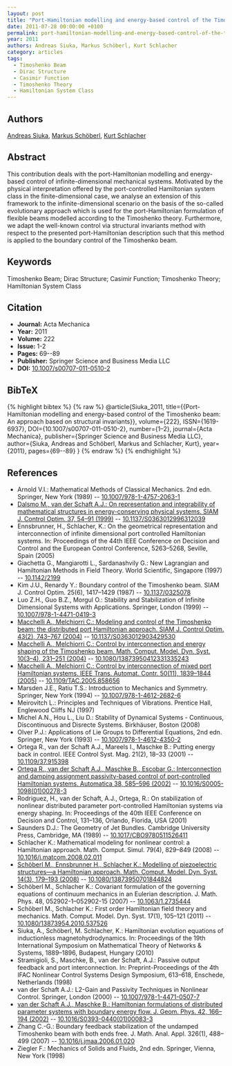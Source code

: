 ```yaml
---
layout: post
title: "Port-Hamiltonian modelling and energy-based control of the Timoshenko beam"
date: 2011-07-28 00:00:00 +0100
permalink: port-hamiltonian-modelling-and-energy-based-control-of-the-timoshenko-beam
year: 2011
authors: Andreas Siuka, Markus Schöberl, Kurt Schlacher
category: articles
tags:
  - Timoshenko Beam
  - Dirac Structure
  - Casimir Function
  - Timoshenko Theory
  - Hamiltonian System Class
---
```

 
## Authors
[Andreas Siuka](authors/andreas_siuka), [Markus Schöberl](authors/markus_schoberl), [Kurt Schlacher](authors/kurt_schlacher)
 
## Abstract
This contribution deals with the port-Hamiltonian modelling and energy-based control of infinite-dimensional mechanical systems. Motivated by the physical interpretation offered by the port-controlled Hamiltonian system class in the finite-dimensional case, we analyse an extension of this framework to the infinite-dimensional scenario on the basis of the so-called evolutionary approach which is used for the port-Hamiltonian formulation of flexible beams modelled according to the Timoshenko theory. Furthermore, we adapt the well-known control via structural invariants method with respect to the presented port-Hamiltonian description such that this method is applied to the boundary control of the Timoshenko beam.
 
## Keywords
Timoshenko Beam; Dirac Structure; Casimir Function; Timoshenko Theory; Hamiltonian System Class
 
## Citation
- **Journal:** Acta Mechanica
- **Year:** 2011
- **Volume:** 222
- **Issue:** 1-2
- **Pages:** 69--89
- **Publisher:** Springer Science and Business Media LLC
- **DOI:** [10.1007/s00707-011-0510-2](https://doi.org/10.1007/s00707-011-0510-2)
 
## BibTeX
{% highlight bibtex %}
{% raw %}
@article{Siuka_2011,
  title={{Port-Hamiltonian modelling and energy-based control of the Timoshenko beam: An approach based on structural invariants}},
  volume={222},
  ISSN={1619-6937},
  DOI={10.1007/s00707-011-0510-2},
  number={1–2},
  journal={Acta Mechanica},
  publisher={Springer Science and Business Media LLC},
  author={Siuka, Andreas and Schöberl, Markus and Schlacher, Kurt},
  year={2011},
  pages={69--89}
}
{% endraw %}
{% endhighlight %}
 
## References
- Arnold V.I.: Mathematical Methods of Classical Mechanics. 2nd edn. Springer, New York (1989) -- [10.1007/978-1-4757-2063-1](https://doi.org/10.1007/978-1-4757-2063-1)
- [Dalsmo M., van der Schaft A.J.: On representation and integrability of mathematical structures in energy-conserving physical systems. SIAM J. Control Optim. 37, 54–91 (1999)](on-representations-and-integrability-of-mathematical-structures-in-energy-conserving-physical-systems) -- [10.1137/S0363012996312039](https://doi.org/10.1137/S0363012996312039)
- Ennsbrunner, H., Schlacher, K.: On the geometrical representation and interconnection of infinite dimensional port controlled Hamiltonian systems. In: Proceedings of the 44th IEEE Conference on Decision and Control and the European Control Conference, 5263–5268, Seville, Spain (2005)
- Giachetta G., Mangiarotti L., Sardanashvily G.: New Lagrangian and Hamiltonian Methods in Field Theory. World Scientific, Singapore (1997) -- [10.1142/2199](https://doi.org/10.1142/2199)
- Kim J.U., Renardy Y.: Boundary control of the Timoshenko beam. SIAM J. Control Optim. 25(6), 1417–1429 (1987) -- [10.1137/0325078](https://doi.org/10.1137/0325078)
- Luo Z.H., Guo B.Z., Morgul O.: Stability and Stabilization of Infinite Dimensional Systems with Applications. Springer, London (1999) -- [10.1007/978-1-4471-0419-3](https://doi.org/10.1007/978-1-4471-0419-3)
- [Macchelli A., Melchiorri C.: Modeling and control of the Timoshenko beam: the distributed port Hamiltonian approach. SIAM J. Control Optim. 43(2), 743–767 (2004)](modeling-and-control-of-the-timoshenko-beam-the-distributed-port-hamiltonian-approach) -- [10.1137/S0363012903429530](https://doi.org/10.1137/S0363012903429530)
- [Macchelli A., Melchiorri C.: Control by interconnection and energy shaping of the Timoshenko beam. Math. Comput. Model. Dyn. Syst. 10(3–4), 231–251 (2004)](control-by-interconnection-and-energy-shaping-of-the-timoshenko-beam) -- [10.1080/13873950412331335243](https://doi.org/10.1080/13873950412331335243)
- [Macchelli A., Melchiorri C.: Control by interconnection of mixed port Hamiltonian systems. IEEE Trans. Automat. Contr. 50(11), 1839–1844 (2005)](control-by-interconnection-of-mixed-port-hamiltonian-systems) -- [10.1109/TAC.2005.858656](https://doi.org/10.1109/TAC.2005.858656)
- Marsden J.E., Ratiu T.S.: Introduction to Mechanics and Symmetry. Springer, New York (1994) -- [10.1007/978-1-4612-2682-6](https://doi.org/10.1007/978-1-4612-2682-6)
- Meirovitch L.: Principles and Techniques of Vibrations. Prentice Hall, Englewood Cliffs NJ (1997)
- Michel A.N., Hou L., Liu D.: Stability of Dynamical Systems - Continuous, Discontinuous and Disrecte Systems. Birkhäuser, Boston (2008)
- Olver P.J.: Applications of Lie Groups to Differential Equations, 2nd edn. Springer, New York (1993) -- [10.1007/978-1-4612-4350-2](https://doi.org/10.1007/978-1-4612-4350-2)
- Ortega R., van der Schaft A.J., Mareels I., Maschke B.: Putting energy back in control. IEEE Control Syst. Mag. 21(2), 18–33 (2001) -- [10.1109/37.915398](https://doi.org/10.1109/37.915398)
- [Ortega R., van der Schaft A.J., Maschke B., Escobar G.: Interconnection and damping assignment passivity-based control of port-controlled Hamiltonian systems. Automatica 38, 585–596 (2002)](interconnection-and-damping-assignment-passivity-based-control-of-port-controlled-hamiltonian-systems) -- [10.1016/S0005-1098(01)00278-3](https://doi.org/10.1016/S0005-1098(01)00278-3)
- Rodriguez, H., van der Schaft, A.J., Ortega, R.: On stabilization of nonlinear distributed parameter port-controlled Hamiltonian systems via energy shaping. In: Proceedings of the 40th IEEE Conference on Decision and Control, 131–136, Orlando, Florida, USA (2001)
- Saunders D.J.: The Geometry of Jet Bundles. Cambridge University Press, Cambridge, MA (1989) -- [10.1017/CBO9780511526411](https://doi.org/10.1017/CBO9780511526411)
- Schlacher K.: Mathematical modeling for nonlinear control: a Hamiltonian approach. Math. Comput. Simul. 79(4), 829–849 (2008) -- [10.1016/j.matcom.2008.02.011](https://doi.org/10.1016/j.matcom.2008.02.011)
- [Schöberl M., Ennsbrunner H., Schlacher K.: Modelling of piezoelectric structures—a Hamiltonian approach. Math. Comput. Model. Dyn. Syst. 14(3), 179–193 (2008)](modelling-of-piezoelectric-structures-a-hamiltonian-approach) -- [10.1080/13873950701844824](https://doi.org/10.1080/13873950701844824)
- Schöberl M., Schlacher K.: Covariant formulation of the governing equations of continuum mechanics in an Eulerian description. J. Math. Phys. 48, 052902-1–052902-15 (2007) -- [10.1063/1.2735444](https://doi.org/10.1063/1.2735444)
- Schöberl M., Schlacher K.: First order Hamiltonian field theory and mechanics. Math. Comput. Model. Dyn. Syst. 17(1), 105–121 (2011) -- [10.1080/13873954.2010.537526](https://doi.org/10.1080/13873954.2010.537526)
- Siuka, A., Schöberl, M. Schlacher, K.: Hamiltonian evolution equations of inductionless magnetohydrodynamics. In: Proceedings of the 19th International Symposium on Mathematical Theory of Networks & Systems, 1889–1896, Budapest, Hungary (2010)
- Stramigioli, S., Maschke, B., van der Schaft, A.J.: Passive output feedback and port interconnection. In: Preprint-Proceedings of the 4th IFAC Nonlinear Control Systems Design Symposium, 613–618, Enschede, Netherlands (1998)
- van der Schaft A.J.: L2-Gain and Passivity Techniques in Nonlinear Control. Springer, London (2000) -- [10.1007/978-1-4471-0507-7](https://doi.org/10.1007/978-1-4471-0507-7)
- [van der Schaft A.J., Maschke B.: Hamiltonian formulations of distributed parameter systems with boundary energy flow. J. Geom. Phys. 42, 166–194 (2002)](hamiltonian-formulation-of-distributed-parameter-systems-with-boundary-energy-flow) -- [10.1016/S0393-0440(01)00083-3](https://doi.org/10.1016/S0393-0440(01)00083-3)
- Zhang C.-G.: Boundary feedback stabilization of the undamped Timoshenko beam with both ends free. J. Math. Anal. Appl. 326(1), 488–499 (2007) -- [10.1016/j.jmaa.2006.01.020](https://doi.org/10.1016/j.jmaa.2006.01.020)
- Ziegler F.: Mechanics of Solids and Fluids, 2nd edn. Springer, Vienna, New York (1998)

